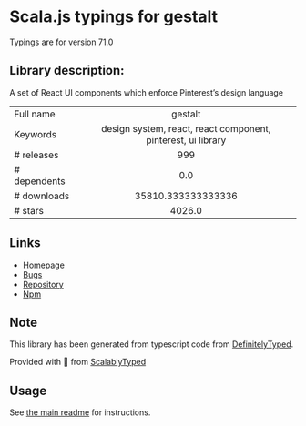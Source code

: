 
# Scala.js typings for gestalt

Typings are for version 71.0

## Library description:
A set of React UI components which enforce Pinterest’s design language

|                    |                 |
| ------------------ | :-------------: |
| Full name          | gestalt |
| Keywords           | design system, react, react component, pinterest, ui library |
| # releases         | 999 |
| # dependents       | 0.0 |
| # downloads        | 35810.333333333336 |
| # stars            | 4026.0 |

## Links
- [Homepage](https://gestalt.pinterest.systems/)
- [Bugs](https://github.com/pinterest/gestalt/issues)
- [Repository](https://github.com/pinterest/gestalt)
- [Npm](https://www.npmjs.com/package/gestalt)
    


## Note
This library has been generated from typescript code from [DefinitelyTyped](https://definitelytyped.org).

Provided with :purple_heart: from [ScalablyTyped](https://github.com/oyvindberg/ScalablyTyped)

## Usage
See [the main readme](../../readme.md) for instructions.


